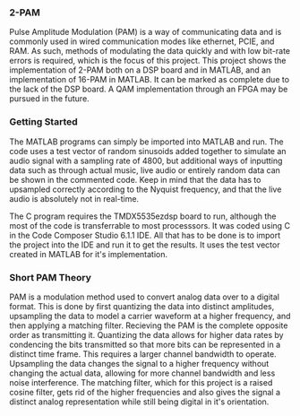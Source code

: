 ### 2-PAM

Pulse Amplitude Modulation (PAM) is a way of communicating data and is commonly used in wired communication modes like ethernet, PCIE, and RAM. As such, methods of modulating the data quickly and with low bit-rate errors is required, which is the focus of this project. This project shows the implementation of 2-PAM both on a DSP board and in MATLAB, and an implementation of 16-PAM in MATLAB. It can be marked as complete due to the lack of the DSP board. A QAM implementation through an FPGA may be pursued in the future.

### Getting Started

The MATLAB programs can simply be imported into MATLAB and run. The code uses a test vector of random sinusoids added together to simulate an audio signal with a sampling rate of 4800, but additional ways of inputting data such as through actual music, live audio or entirely random data can be shown in the commented code. Keep in mind that the data has to upsampled correctly according to the Nyquist frequency, and that the live audio is absolutely not in real-time. 

The C program requires the TMDX5535ezdsp board to run, although the most of the code is transferrable to most processsors. It was coded using C in the Code Composer Studio 6.1.1 IDE. All that has to be done is to import the project into the IDE and run it to get the results. It uses the test vector created in MATLAB for it's implementation.

### Short PAM Theory

PAM is a modulation method used to convert analog data over to a digital format. This is done by first quantizing the data into distinct amplitudes, upsampling the data to model a carrier waveform at a higher frequency, and then applying a matching filter. Recieving the PAM is the complete opposite order as transmitting it. Quantizing the data allows for higher data rates by condencing the bits transmitted so that more bits can be represented in a distinct time frame. This requires a larger channel bandwidth to operate. Upsampling the data changes the signal to a higher frequency without changing the actual data, allowing for more channel bandwidth and less noise interference. The matching filter, which for this project is a raised cosine filter, gets rid of the higher frequencies and also gives the signal a distinct analog representation while still being digital in it's orientation.







